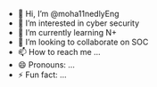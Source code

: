 - 👋 Hi, I’m @moha11nedlyEng
- 👀 I’m interested in cyber security 
- 🌱 I’m currently learning N+ 
- 💞️ I’m looking to collaborate on SOC
- 📫 How to reach me ...
- 😄 Pronouns: ...
- ⚡ Fun fact: ...

<!---
moha11nedlyEng/moha11nedlyEng is a ✨ special ✨ repository because its `README.md` (this file) appears on your GitHub profile.
You can click the Preview link to take a look at your changes.
--->
